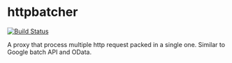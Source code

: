 # httpbatcher

[![Build Status](https://travis-ci.org/aarnone/httpbatcher.svg?branch=master)](https://travis-ci.org/aarnone/httpbatcher)

A proxy that process multiple http request packed in a single one. Similar to Google batch API and OData.
